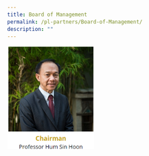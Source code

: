```yaml
---
title: Board of Management
permalink: /pl-partners/Board-of-Management/
description: ""
---
```

<img style="width:40%;height:50%" src="/images/PL%20Partners/Board%20of%20Management/B1.png">